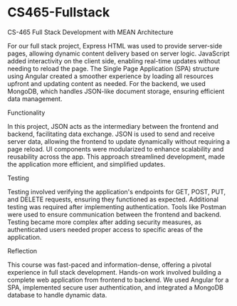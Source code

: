 # CS465-Fullstack
CS-465 Full Stack Development with MEAN
Architecture

For our full stack project, Express HTML was used to provide server-side pages, allowing dynamic content delivery based on server logic. JavaScript added interactivity on the client side, enabling real-time updates without needing to reload the page. The Single Page Application (SPA) structure using Angular created a smoother experience by loading all resources upfront and updating content as needed. For the backend, we used MongoDB, which handles JSON-like document storage, ensuring efficient data management.

Functionality

In this project, JSON acts as the intermediary between the frontend and backend, facilitating data exchange. JSON is used to send and receive server data, allowing the frontend to update dynamically without requiring a page reload. UI components were modularized to enhance scalability and reusability across the app. This approach streamlined development, made the application more efficient, and simplified updates.

Testing

Testing involved verifying the application's endpoints for GET, POST, PUT, and DELETE requests, ensuring they functioned as expected. Additional testing was required after implementing authentication. Tools like Postman were used to ensure communication between the frontend and backend. Testing became more complex after adding security measures, as authenticated users needed proper access to specific areas of the application.

Reflection

This course was fast-paced and information-dense, offering a pivotal experience in full stack development. Hands-on work involved building a complete web application from frontend to backend. We used Angular for a SPA, implemented secure user authentication, and integrated a MongoDB database to handle dynamic data.


